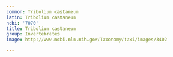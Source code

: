```yaml
---
common: Tribolium castaneum
latin: Tribolium castaneum
ncbi: '7070'
title: Tribolium castaneum
group: Invertebrates
image: http://www.ncbi.nlm.nih.gov/Taxonomy/taxi/images/3402

---
```

